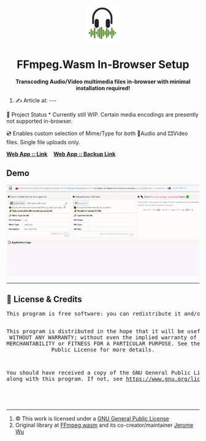 <div align="center">
  <img src='https://github.com/incubated-geek-cc/FFmpegWasmLocalServer/raw/main/public/img/logo.png' width='96' height='96' alt='logo' />
  <h1 dir="auto">FFmpeg.Wasm In-Browser Setup</h1>

**Transcoding Audio/Video multimedia files in-browser with minimal installation required!**
<div align="left">
	<ol>
		<li>✍ Article at: ---</li>
	</ol>
</div>
</div>
📌 Project Status
* Currently still WIP. Certain media encodings are presently not supported in-browser.

💿 Enables custom selection of Mime/Type for both 🎵Audio and 🎞️Video files. Single file uploads only.

[**Web App :: Link**](https://ffmpegwasm.glitch.me/)&nbsp;&nbsp;&nbsp; [**Web App :: Backup Link**](https://ffmpegwasm.onrender.com/) 

## Demo
<img src='https://github.com/incubated-geek-cc/FFmpegWasmLocalServer/raw/main/public/img/demo.gif' width="800px" />

---

## 📜 License & Credits

<div align='center'>
<pre>
This program is free software: you can redistribute it and/or modify it under the terms of the GNU General Public License as published by the Free Software Foundation, either version 3 of the License, or (at your option) any later version.

This program is distributed in the hope that it will be useful, but WITHOUT ANY WARRANTY; without even the implied warranty of MERCHANTABILITY or FITNESS FOR A PARTICULAR PURPOSE. See the GNU General Public License for more details.

You should have received a copy of the GNU General Public License along with this program. If not, see https://www.gnu.org/licenses/gpl-3.0.txt.
<pre>
</div>

<hr>

<ol>
	<li>© This work is licensed under a <a rel="license" href="https://github.com/incubated-geek-cc/FFmpegWasmLocalServer/raw/main/LICENSE.txt">GNU General Public License</a>
	</li>
	<li>Original library at <a href="https://github.com/ffmpegwasm/ffmpeg.wasm" target="_blank">FFmpeg.wasm</a> and its co-creator/maintainer <a href="https://github.com/jeromewu" target="_blank">Jerome Wu</a></li>
</ol>